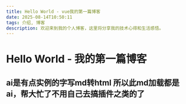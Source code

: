 ```yaml
---
title: Hello World - vue我的第一篇博客
date: 2025-08-14T10:50:11
tags: 介绍, 博客
description: 欢迎来到我的个人博客，这里将分享我的技术心得和生活感悟。
---
```

# Hello World - 我的第一篇博客
ai是有点实例的字写md转html
所以此md加载都是ai，帮大忙了不用自己去搞插件之类的了
---